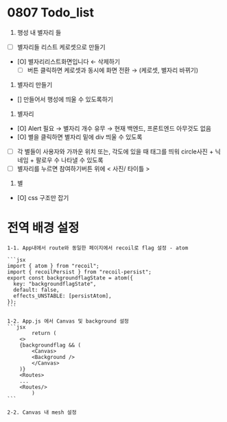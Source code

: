 # 0807 Todo_list

1. 행성 내 별자리 들

- [ ] 별자리들 리스트 케로셋으로 만들기
- [O] 별자리리스트화면입니다 ← 삭제하기
  - [ ] 버튼 클릭하면 케로셋과 동시에 화면 전환 → (케로셋, 별자리 바뀌기)

1. 별자리 만들기

- [] 만들어서 행성에 띄울 수 있도록하기

1. 별자리

- [O] Alert 필요 → 별자리 개수 유무 → 현재 백엔드, 프론트엔드 아무것도 없음
- [O] 별을 클릭하면 별자리 밑에 div 띄울 수 있도록
- [ ] 각 별들이 사용자와 가까운 위치 또는, 각도에 있을 때
      태그를 띄워 circle사진 + 닉네임 + 팔로우 수 나타낼 수 있도록
- [ ] 별자리를 누르면 참여하기버튼 위에 < 사진/ 타이틀 >

1. 별

- [O] css 구조만 잡기

# 전역 배경 설정

    1-1. App내에서 route와 동일한 페이지에서 recoil로 flag 설정 - atom

    ```jsx
    import { atom } from "recoil";
    import { recoilPersist } from "recoil-persist";
    export const backgroundflagState = atom({
      key: "backgroundflagState",
      default: false,
      effects_UNSTABLE: [persistAtom],
    });
    ```

    1-2. App.js 에서 Canvas 및 background 설정
    ```jsx
            return (
        <>
        {backgroundflag && (
            <Canvas>
            <Background />
            </Canvas>
        )}
        <Routes>
        ...
        <Routes/>
            )
    ```

    2-2. Canvas 내 mesh 설정